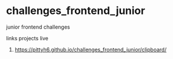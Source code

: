 # challenges_frontend_junior
junior frontend challenges


links projects live

1) https://pittyh6.github.io/challenges_frontend_junior/clipboard/
